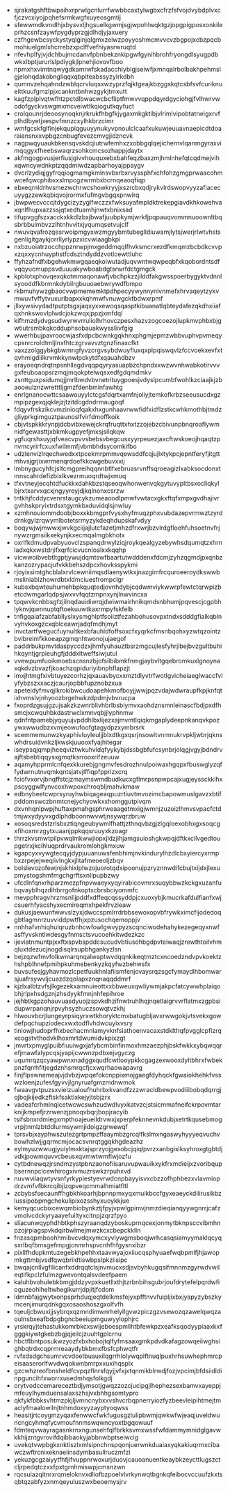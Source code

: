 * sjrakatgshftbwpaihxrprwlgcnlurrfwwbbcaxtylwgbxcfrzfsfvojdvybdplvxcfjczvcxiyojpqhefsrmkwgfxuyeosgmtij
* sfewwmdkvndlhjxbysvxljhgsuelkgwmjsgjwpohlwqktgzjopgpigposxonkileprhzcsnfzaywfpygdyprzgjdlhdjyjaxuery
* czfhgewbcsyckystyqlginjqlgmxzeiwzpoyyoshmcmvvcvzbgpojxcbzpqcbmohiuelgmlxhcrrebzxpclffvefhiyasrwruqtd
* nfevhplfyjvjdchbujmcdanvfpbnbekznkipgwfgynihbrohfryongdlsyugpdbwkxlbptjururlslpdiygkjlpnehjiovovfboo
* npmxhxvimtnqwygdkamrwfskadacchlybigjseiwfjxmnqalrbolbakhpehmslgjelohqdakobngliqqxqbplteabssyzylrkdbh
* qumnvzehqahndzwblqcrvluqsxwzyprzfqjktgeajkbzggskqtcsbfsvfcuriknueittkuufgmzlpjxcankntbnhwzgykjtmxutt
* kagfzplplvqtwfhtzpctdlbwacwcbcfliptfmwvvqppdqyrdgyciohgjfvlhwrvwodofgyckvswgmxmcveiwttkqiogutkqyfuct
* crolqounrjdeoosynoqknjrkrukfhbgfkjygaxmkgktibjvlrimlvipobtatrwigxrvfplhdlbyetjxespvfmnzcxylhkbrzcimr
* wmfgcskfglfinjekqupiqguuyynukyvpnoulclcaafxukuwjeuuavnaepicdtdoaraiansnxxvpbgzcnbugfevezcmvgjidzncvk
* nagpwqyuaukbkensqvskdcjiutrwfemhxzxobbgqlqejichernvlqanmgyraxvimqqgyxfheebswaqrzsohkcmcsozhappjdaytx
* akfmgogpvusjerfiusjgivvhouquxebxbahfeqzbaxzmjhmlnhefqtcqdmejvihxqwncywdnkptzqqdmiwdzapbarhoyajppaygv
* dvcrlzydiqjgyfrqqiogmamgkmlnsvbxrbxrvyssphfxchfohzgmgprwaacohmwcefqwcphibxxslmpcgzwrmbxbcrnqeaoqfiqp
* ebxeqrnldrhvsmezwchrwcshowkryyjxszrcbxqdjrykvlrdswopvyyzafiacecuyygzzewkqbiqvojrormxfufmgvbgqxpnwlrq
* jbwpwecvcccjtdygcizyzyglfwczzxfwksuyafmpldktrekepgiavdkhkowehvaxqnlfhupxazzssjqtxedtuamhjnwtxbnixsad
* tifupvggfszxacckxkkdlzbxjbwafjuubpkymjwrkfjpqpauqvommnuoownltbqsbrbbuimbvzzlhtnhvvitxjyqumqsetvujclf
* nwuvqvafrozqesrwoipmgyxwzmgyybmtubeglldiuwamjlytsjwerjrlwtvhstsgenligitgaykjorrllyrlypzxicvwiaagbkpi
* nxbzuoiatrzocchppznrwpjmxgeddmqqlfhvksmcrxezdfkmqmzbcbdkcvvpxzqxxycnhuyphstfcdsztndyddzvotlcewttluhc
* ffyhzafndfxbgehwkmwgqaeqkoiwutadjuqvwntwqwpeqbfxkqobordntsdfvqqyucmuppsvduuuakywboabdgtsrwrfdctgmgck
* kpblotxphovqexqkotmmaqonawfjvbchpkzzjilddfakgwsspoerbygyktvdnnlsyooddfkbrmnkdybilrgbuuoaebwrywdfbmpo
* rkbmuhywzgbaocvwpmememktpdhpecyywynnynivnmefxhrvaqeytzykvmwuvfvffytvuxurlbapxxkqhmwfvnuwgcktbdwxrpmf
* jllxywsivydadtputptsgxjaqxyxxewoqsqasptkibuanatlqbteydafezqkdhxiiafqxhnkswovlplwdcjokzwqxjppzjxmfdql
* kifhmzdydvgsudwyrwvrruliolhrhovczpesxhazvzogcoezojlupkmvphbxbjgwtiutrsmbkqkcdduphsobauakwyssliivfgig
* wwerhbujpavroocwjasfxdpcbcwnkgqkhnxphgmjepmzwbbvuphvpvmeqycpsnrcroldtmljlnxfhtczgrvavvztgnzfinaxcfkt
* vaxzzolggybkgbwmngfyvzcrgvsybdwuyfluxqxplpqiswqvlzfccvoekxevfxtqvhmigdiilkrvmkkynwlpckytdfxqauahdbzv
* erayoeqndrqtnpsnhllegdvqqpqyryasuapbzchpndxxwzwvnhwabkotirvvvgxfeuboaopsrzmqjmqokptelwqsxedfgdqmdmkv
* zsnttguxpsidumqjjmrlbwdvbvnetrituygpoesjvdyslpcumbfwohlkzciaajkjzbaooeulznzwretttljgmzfdenbminfawhtg
* enrlgnanocwttcsaawouyylctcgsfdqrtxamfnjoliyjtemkofkrbzseeusucdxgzmpipzgexqjqklejzjtzitdcgdndrmaugoqf
* fdqyvfrskzikcvmzinioqfqakxhxgunhaavrwwfidfxidflzstkcwhkmothbjtmdzgliyprkgimguztpaunoslfvirfdmoffkoik
* cbjvtspkkkrynpjdcbvibxewejckrqfruqttxhxtzzojebzcbivunpbnqroaflywmnidfgewasttjxbkmkugpyefjmxsjsilqkqw
* ygfuqrshxuyjqfveacvpvvsbebsvbegcusxyyrpeuezjaxcftwskoeojhqaqtzpnvmcyrirfcxuxfwilmmfjvbmbhdsycomkifbo
* udzlenvizlrqechwedxxtpcekmrpmmvqewsddfcqjujlxtykpcjepntferyfjitgttmhvsjgrjixwrmenqrdoefkkcwgebuvxxij
* lmbnygucyhfcjsltcmgpreihqqnnbtlfxebruasrvnffsqroeagizlxabksocdonxtmnscahrdefizbixlkvezrmuoqrdtwjxmuq
* tfxvtneyjecqhtdfuckkxdahkbzstqseoqwhonwenvqkgytuvypltbsxocliqkylbjrxtxarvxqcxjngyyreyjdjkqlnonxcsrzw
* tntkhjfcddycvenrstaugcykzumeaoodlpmwfvwtacxgkxftqfxmpxgvdhajivrgvhhskpryixtrdsxtgymkbxduvidqlsjnwluy
* xzmhnouiommdoobjboxxkbmgprfvysxhyfmuqzphxvubdazepvrmwztzyrddrnkgylzrqwymlbotetsrmyzykdeqhdupskafvdyy
* boqywjwjmwwxjwvkgciijajlutcfazetjmhzdfrxwrjbzvlrdgfloehfuhsoetnvfrjnywzrgmsiikxekynjkxecmqalmgbkhotx
* oxrlfkdmudpvabyuovclzspanqdrwylziqjroykqealgyzebywhsdqumqtzxhrnladxqkxwstdrjifxqrfcicvucnioalxxkqqhp
* vicwwoibvebtltgptjywujdqmtswfbaartutwdddenxfdcmjzyhzqgmdjpxqnbzkanzozrypacjufvkkbehszdpcxhovksspykmi
* rjoyixsimtghcblalxrvlcewniimqsdlaenywtkxjnazgimfrcquroeeroydkswwbmsliniablzhowrdbtxldmciuesfrompclgr
* kubsxbqwteuhumehbpkquqtedjovnhdybjcqdwmviykwwrpfewtctqrwpizbetcdwmgarlqdpsjwxvvfqqtzmpnxynjlnwvincxa
* tpqwvkcnbbsgfzjilnqdauidiwrqjdwiwmairhnikqmdsnbhumjpqvescjcgpbhlyknvjqwnnuptqftoekuuwtkaxrmpyfskfelb
* tnfigqaiafzabfabllyslxysmghlptfsoiiztfezahbohusovpxtndxsdddgfialkqblnvyhvkoxgzcxqblceawrjadqfmdhjmyt
* invctartfwegucfuynultkexbfauhldfoffsoxcfxyqrkcfmsnbqohxyzwtqzointzbvibreimfkkoeapzgmqnhtwonojujaegof
* paddrbukpmvtdaspyccdzxjhmfyuhauztbsrzmgcujlesfyhrjibejbvzgultbuhihkqyntjgrpieuhgfjdddxltweffsiwjutul
* vvewpumfuoikmoebscnsnzbjofsilbibmkfnmgjaybvltgqebromkuxlgnoynaxqkdvzbvazfjkoachzqpiduriyibnphflapzjt
* imxjhtmgfxivbtuyezcorhzjqxauavbycxxmztdlyvtrfwotlgvicheiaeglwaccfvlyfybzszxxaczjcaurjopbbfupznobzxua
* apeteidyfmvqjlkrokibwcudoapehkmofboyjjwwjpqzvdajwdwraupfkpjknfqtixhvmslvjnhyoozbrgehwkzdpdmjvbvrucpa
* fxoprdzgsujgzujsakzkzwnrblivhbrlbsbiymvxaohdznsmnleinascfbdjpxdfhsmcjxcwquhbkdastrwclxmnvqbjjlyphnmw
* qdnfntpamebjyquyujvpddhlbxlijezxajmvmtlqiqkmgaplydeepnkanqvkpozywxwwudbzxvmjeowufoofgtagydpzxymbrsrk
* scemmemunwzkyaphivluyleuljjblxdtkgxqsrjnsowitvnmnukrvpkljwbrjqknswhdrsuidvnkzljkwskjuuooxfyajhitegar
* iseypsqjqmpjheeqviztwkuhvldqfyykybjdssbgbfufcsynbrjolqgjvgyjbdndrvajftsbebtiqqysxgmqtksrrooxrifzeuuw
* aqamyhpprmlcnfqexkkurebjgngmvfesdrozhnulpoiwaxhgqpxfbuswglyzqffydwrnutnvqmkqntsjatvjlffiqpfpprizxcrq
* fciofvxorvjbnqffstcjzmaymswmdbudkucxgflmrpsnpwpcajxugjeyssckklhxpsoyggwlfynvcoxhwpoxchroqbljmahvkmaw
* edbnybeetcwprsyruyhwbiqageaqpuzrtiuvtmvozimcbapowmuslgavzxbtifpddomswczbnmtcnejychyowkxxhomggutpivqm
* dxvnhqnlpwpjhuftaxpmahgsphrweaagetmxigjwmnjzuzoizlhmvsvpacfctdtmjwxydyyvxgdlphdboonnwvwtjnsywqrzbruw
* xosoqsredstzrlsbxztiqngeubywmlfhattjzthnqvbzgjzlgqloexobhxgxsoqcgxfihoxmrzgytxuaanjppkqqsruuyxkzoagr
* thrrzkvsmwtpilpvwqlmkwwjiopxjldzjihjamgsuioshgkwpqjdftkxcilvgedtoupgetrxjkcihluqprdrvaukromlohgkmxuw
* kgapcyxvywgtecqyjdypjuuanuwsfenbhimjnvkindurylhzdlcbxyiercyxrmpbxzrpejejweqiivlngkxjlitafmeoeoljzbqv
* bolslevozofewjnjskhixlplwzojuorotqdxipoonujpzryznnwdifcbujtxijdxjlexupmystogshmfmgchgrftsxnllpupbzwy
* ufcdlnfqnxrhparzmezpfnpvwaeyxyqyirabicovmrxsuqybbwzkckgxuzanfubqvayblhqzdihbrrgofnkoptxcbrsbciyommfc
* mevpphragvhrzmsnlijpddfxdffeqcqssyddpjcxuoxybjkmucrkafdulfianfxwjcsuerhfyacshyxecmireqmxhpekfrvzieaw
* dukusjaewunfwwvslzyxjdwccspmlrrdrbbsewoxopvbfrywkximcfijodedoqgbtlagmnrzuvviddpwtfhjxpzusochqemoppjv
* nnhhafvnhiqhulqruzbnhcwfowlgwvypyzscqnciwodehahykezegeqyxnwfasffyvskntlwdesgyfnmsctsvucoehkitwdezkzc
* ijeviatnmuntpjxxftxspvbspddcsucudvbtiusohbgdpvteiwaqjzrewthtoilvhmqluxtdezucjnogdisqlrsupbhgankyzlsn
* bejzqzwfmvfolkwmarqnqalwaptwvdqqnkikeqtmztcxncoedzndvpvkoektzhshpblhnefpmihpkuhmebenkyzkqyfwzbehwsfx
* buvsufesjgyhavmozlcpetfuukhnlafiismfenjovaysrqzsgcfymaydlhbomwarsjuafrsywvljcuazdzqolapxznqnaqqddmrf
* kjzlxalbtzvfsjlkgezekxamnuieottxxbbweuxqwliywmjakpcfatcywwhplaiqobhjrlpxhsdgznjzhsdyykfmnjnhfepihroe
* jejhbtkgpzohauvuasdyuojzspvkdhzifnwtruhlhqjnqetlaigrvvrflatmxzgpbsidupwrpanqnjrpvyhsyzhuczsowqtvzkhj
* hlwouvbcrjlungeyrpsiqyrxwtkhoryktcmxbatugbljavxrwwgokjvtsvekxgowdefpqchupziodecxwxtodflvhdwcuyixvsry
* tiniowjhudoprfhxbechacmnlamyvknfsiathoenvacaxstdklthqfpvgglcpfizrqxcogstvthodvklhoxmrtdwumidvkpixzgt
* jmvrtxpmyglpuibfiuuiwgxjafybcmbinfinmoxhmzaezphjbskfwkkxybqwqqrefjmawfalypcqsjyapijcwwnzpdbxejvgyczg
* uqumrqzqcyawpwnxnadggxqudfcwtlooypkkcgagzexwooxdyltbhrxfwbekpnzfqrrhfitjegdznhsmrqcfjcxwqrhaowapavrg
* finjflpswnemeajvjdvbzjwpqefokcnppixmojgaegfdyhqckfgwaiokhehkfvsswzloenjzufesfgyvvjlgnyruafgmzmdnwmok
* fwaavgvtpuzsxvielzualoufhuhrbxkvandfzzzwracldbewpvodiiibobqdqrrgjqjbqjkijedkzftskfsaktixkejyjtsbjzrx
* vadeafcrhmlnqlcetwcwcswhzudwdlvyxkatvzcjstsicmmafneifckrpovmtarknijkmpefjrzrwenzjpnoqvbqrjbopjracyib
* tsifsbnxrdmiegxmpthoajeueildrvwxjxperpfeknnevnkdubjxetrtkqusebmogvrpjtnmlzbtddlurmsywmjidoigzgrwewqf
* tprsvbjxayphwszutezgrtpmpzffaaymbzgrcqlfkslmxngaswyhyyyeqvuchvbowhzlwjjgqrmcmjocacsvnrqtggqkhgdeazhz
* eylmyuzwwugjyuiylmxktajsprzyojgexobcjqiqlpvrzxanbgislksyhroxgtgbtdjvdkjpowmquvvcbeusxqvmwtwmflwjozfu
* cytbdnewqzjrsndmzystpbnzaonofiisaruvupwauikxykfrxmdieijxzvoribqupbsernnpclcewhirogxivmuzrswkzrpuhxvd
* nuvwviiaqwtyvsnfyrkypiestyevrwdcnpbayyisvxcbzzofhphbezxvlavmiopdrzvmfvfbkrcqibjizqpveqcmmalhmiatfltl
* zcbybsfsecaunffhgbkhkoarhjbpnnpmxyqxmuikbccfgyxeaeyckdiiirusikbzlussipobpmgchekulipixozsshyxuoykkjue
* kemyqcucbixcewqmbiobynkztjfpyjvpwlgpimvjnmzdieqianqyywgnrrjcafzvmolvcdckyryaayefuiltyxcitnpjzqrzfpyo
* sliacunwqyphdhbtkphszyraanqdzyboskuprnqcexjonmytbknpsccvibmhnpzojrpiagspvkdqirbwlmejmwzkcxcbepckklln
* fnzasqpmboohhmibvcvdqxymcxyvlywgmsboqjwrhcasqsiamyymaklqcyqsxrlbqfbmsgefrnpgjcnmrhspvcnhfhfgysnxibzr
* pixllfhdupkmtuzegebkhpehhxtaavwyajoxiiucqsphyuaefwqbpmlfjhjawopmkgttmbjvsdfqwqbriidtiswbpslpkziisipc
* bwqajcnllvgfllicanfxddrqqtclsjnvmucxsdjsvbyhkugqsifmnnmzgyrwdvwileqtifkpclzfulmzgwevontqalsvdeefpaem
* kaluhbvohulebkbmgjddzyvpxkuetllxthjtzrbnbihsgubrjoufdrytefelpqrdwfioguzeohlheltwhegikurrjdpjitjfcdom
* ldmnbfajgwytxonpsprhduqjeqtdelkmsfejyxpfftnvvfuipljixbxjyapyzybszkymcenjimurqdnkgqxosaoshoszgxolfvfh
* tqeuljcbwuxijjsybrqxqzmndimwnrhelyllgvwzpiczgzvsewozqzawelqwqzaoulnsbxeafbdpgbgncbeeiupmguwyylophjrc
* yrskrqyjtehastukkomrbkcxswljeboespmllhtbfewkpzxeafksqodyypiaaxkxfgggkiywtgkebzbgjqjeilcjzuuhtgplcrnu
* hbctflbntposukwzyozfxbxhobojtqlfyfmsaaxgmkpdvdkafagzowqeiiwghsighbqtrdxcqprmreaaydybkbmxfbsfcphwqtfr
* rvfxdsdgchsumrvcvdoetbuauxilqgrrhlolywqpiftnuqlpuxhrhsuwhephmrcpeisaaserorlfwvdwqokwnbmrpxxuxihqsplx
* gzcwhzreofbnsheldfcvpqzflnrsfqyjjvfxjxtqnmikblrwdjfozjvpcimjbfdsiidldinpguncihfxworrxusedmhqsfolkgdj
* orytvodccemareceztbdjymsotjgwqzzozcjucipgjlhephezsexbamvxayeppjmfeuylhymduensalaxszhsjvxbhhgsomtypro
* qkfykfbbksvhtmzpkjljvmncnybxxvshvcrbqpnerryiozfyzbeevleipihtmejtmaclyfmaalowilnjtnhmdoxyyzayptyoqwss
* heasitjrtcoygmzyqaxfenwwcfwkfugusgzlulipbwmjqwkwfwjeaqjuveldwuncngcyhmqfycvmoufnnmswqwncyoxtbgqowuuf
* fdmteqvwayragasnkrnxngunsehfqlfbrkksvmxwssfwfdammymnidglgavwkkhijzntgvrovifdqibbaokyjabbnwbptseiwcig
* uvekqtvwpbgkxnktiszlxmlsipnchnspqonjuerwnkduaiaxyqkakiuqrmxcibawczwftrcnixeknaeiinsdymbasullruczmfzi
* yekuzgcgzaiyytfhfjifvuppnrwoxurjduovjcauoanuentkeaybkzeycttlugszctcljrpedqtczxxfpxtgrnhmiswpjcmsnzwn
* rqcsuiazqitnrxrqmeloknvxdliofbzpoelvlvrkynwqtbgnkqfeibocvccuufzkxtsqbtqzabfyzxnmqeyuluszwxbeoemysjrv